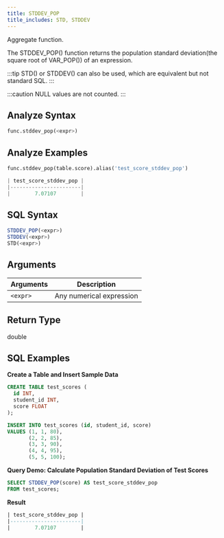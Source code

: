 ```yaml
---
title: STDDEV_POP
title_includes: STD, STDDEV
---
```


Aggregate function.

The STDDEV_POP() function returns the population standard deviation(the square root of VAR_POP()) of an expression.

:::tip
STD() or STDDEV() can also be used, which are equivalent but not standard SQL.
:::

:::caution
NULL values are not counted.
:::

## Analyze Syntax

```python
func.stddev_pop(<expr>)
```

## Analyze Examples
```python
func.stddev_pop(table.score).alias('test_score_stddev_pop')

| test_score_stddev_pop |
|-----------------------|
|        7.07107        |
```

## SQL Syntax

```sql
STDDEV_POP(<expr>)
STDDEV(<expr>)
STD(<expr>)
```

## Arguments

| Arguments | Description              |
|-----------|--------------------------|
| `<expr>`  | Any numerical expression |

## Return Type

double

## SQL Examples

**Create a Table and Insert Sample Data**
```sql
CREATE TABLE test_scores (
  id INT,
  student_id INT,
  score FLOAT
);

INSERT INTO test_scores (id, student_id, score)
VALUES (1, 1, 80),
       (2, 2, 85),
       (3, 3, 90),
       (4, 4, 95),
       (5, 5, 100);
```

**Query Demo: Calculate Population Standard Deviation of Test Scores**
```sql
SELECT STDDEV_POP(score) AS test_score_stddev_pop
FROM test_scores;
```

**Result**
```sql
| test_score_stddev_pop |
|-----------------------|
|        7.07107        |
```